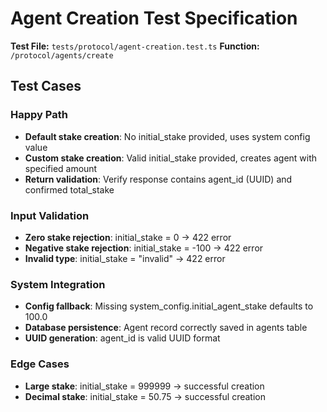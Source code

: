 # Agent Creation Test Specification

**Test File:** `tests/protocol/agent-creation.test.ts`
**Function:** `/protocol/agents/create`

## Test Cases

### Happy Path
- **Default stake creation**: No initial_stake provided, uses system config value
- **Custom stake creation**: Valid initial_stake provided, creates agent with specified amount
- **Return validation**: Verify response contains agent_id (UUID) and confirmed total_stake

### Input Validation
- **Zero stake rejection**: initial_stake = 0 → 422 error
- **Negative stake rejection**: initial_stake = -100 → 422 error
- **Invalid type**: initial_stake = "invalid" → 422 error

### System Integration
- **Config fallback**: Missing system_config.initial_agent_stake defaults to 100.0
- **Database persistence**: Agent record correctly saved in agents table
- **UUID generation**: agent_id is valid UUID format

### Edge Cases
- **Large stake**: initial_stake = 999999 → successful creation
- **Decimal stake**: initial_stake = 50.75 → successful creation